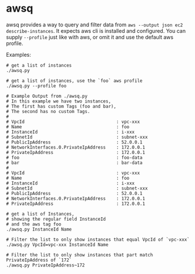 # awsq

awsq provides a way to query and filter data from `aws --output json ec2 describe-instances`. It expects aws cli is installed and configured. You can supply `--profile` just like with aws, or omit it and use the default aws profile.

Examples:

```
# get a list of instances
./awsq.py

# get a list of instances, use the `foo` aws profile
./awsq.py --profile foo

# Example Output from ./awsq.py
# In this example we have two instances,
# The first has custom Tags (foo and bar),
# The second has no custom Tags.
#
# VpcId                                   : vpc-xxx
# Name                                    : foo
# InstanceId                              : i-xxx
# SubnetId                                : subnet-xxx
# PublicIpAddress                         : 52.0.0.1
# NetworkInterfaces.0.PrivateIpAddress    : 172.0.0.1
# PrivateIpAddress                        : 172.0.0.1
# foo                                     : foo-data
# bar                                     : bar-data
#
# VpcId                                   : vpc-xxx
# Name                                    : foo
# InstanceId                              : i-xxx
# SubnetId                                : subnet-xxx
# PublicIpAddress                         : 52.0.0.1
# NetworkInterfaces.0.PrivateIpAddress    : 172.0.0.1
# PrivateIpAddress                        : 172.0.0.1

# get a list of Instances,
# showing the regular field InstanceId
# and the aws tag foo
./awsq.py InstanceId Name

# Filter the list to only show instances that equal VpcId of `vpc-xxx`
./awsq.py VpcId=vpc-xxx InstanceId Name

# Filter the list to only show instances that part match PrivateIpAddress of `172`
./awsq.py PrivateIpAddress~172

```